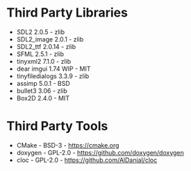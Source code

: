 # Third Party Libraries
 * SDL2 2.0.5 - zlib
 * SDL2_image 2.0.1 - zlib
 * SDL2_ttf 2.0.14 - zlib
 * SFML 2.5.1 - zlib
 * tinyxml2 7.1.0 - zlib
 * dear imgui 1.74 WIP - MIT
 * tinyfiledialogs 3.3.9 - zlib
 * assimp 5.0.1 - BSD
 * bullet3 3.06 - zlib
 * Box2D 2.4.0 - MIT
# Third Party Tools
 * CMake - BSD-3 - https://cmake.org
 * doxygen - GPL-2.0 - https://github.com/doxygen/doxygen
 * cloc - GPL-2.0 - https://github.com/AlDanial/cloc